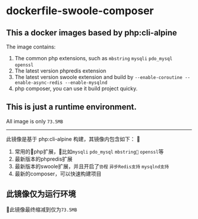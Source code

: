 # dockerfile-swoole-composer

## This a docker images based by php:cli-alpine

The image contains:
1. The common php extensions, such as `mbstring` `mysqli` `pdo_mysql` `openssl`
2. The latest version phpredis extension
3. The latest version swoole extension and build by `--enable-coroutine --enable-async-redis --enable-mysqlnd`
4. php composer, you can use it build project quicky.

## This is just a runtime environment.

All image is only `73.5MB`


---

此镜像是基于 php:cli-alpine 构建，其镜像内包含如下：

1. 常用的php扩展，比如`mysqli` `pdo_mysql` `mbstring` `openssl`等
2. 最新版本的phpredis扩展
3. 最新版本的swoole扩展，并且开启了`协程` `异步Redis支持` `mysqlnd支持`
4. 最新的composer，可以快速构建项目

## 此镜像仅为运行环境
此镜像最终缩减到仅为`73.5MB`